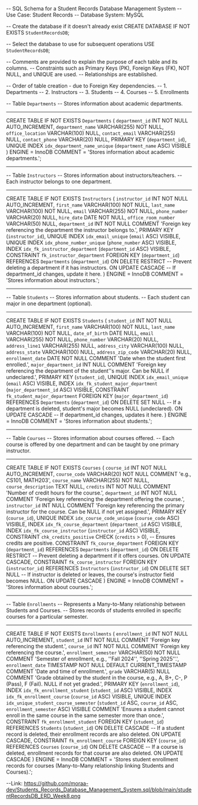 -- SQL Schema for a Student Records Database Management System
-- Use Case: Student Records
-- Database System: MySQL

-- Create the database if it doesn't already exist
CREATE DATABASE IF NOT EXISTS `StudentRecordsDB`;

-- Select the database to use for subsequent operations
USE `StudentRecordsDB`;

-- Comments are provided to explain the purpose of each table and its columns.
-- Constraints such as Primary Keys (PK), Foreign Keys (FK), NOT NULL, and UNIQUE are used.
-- Relationships are established.

-- Order of table creation -  due to Foreign Key dependencies.
-- 1. Departments
-- 2. Instructors
-- 3. Students
-- 4. Courses
-- 5. Enrollments

-- Table `Departments`
-- Stores information about academic departments.
-- -----------------------------------------------------
CREATE TABLE IF NOT EXISTS `Departments` (
  `department_id` INT NOT NULL AUTO_INCREMENT,
  `department_name` VARCHAR(255) NOT NULL,
  `office_location` VARCHAR(100) NULL,
  `contact_email` VARCHAR(255) NULL,
  `contact_phone` VARCHAR(20) NULL,
  PRIMARY KEY (`department_id`),
  UNIQUE INDEX `idx_department_name_unique` (`department_name` ASC) VISIBLE
) ENGINE = InnoDB COMMENT = 'Stores information about academic departments.';

-- -----------------------------------------------------
-- Table `Instructors`
-- Stores information about instructors/teachers.
-- Each instructor belongs to one department.
-- -----------------------------------------------------
CREATE TABLE IF NOT EXISTS `Instructors` (
  `instructor_id` INT NOT NULL AUTO_INCREMENT,
  `first_name` VARCHAR(100) NOT NULL,
  `last_name` VARCHAR(100) NOT NULL,
  `email` VARCHAR(255) NOT NULL,
  `phone_number` VARCHAR(20) NULL,
  `hire_date` DATE NOT NULL,
  `office_room_number` VARCHAR(50) NULL,
  `department_id` INT NOT NULL COMMENT 'Foreign key referencing the department the instructor belongs to.',
  PRIMARY KEY (`instructor_id`),
  UNIQUE INDEX `idx_email_unique` (`email` ASC) VISIBLE,
  UNIQUE INDEX `idx_phone_number_unique` (`phone_number` ASC) VISIBLE,
  INDEX `idx_fk_instructor_department` (`department_id` ASC) VISIBLE,
  CONSTRAINT `fk_instructor_department`
    FOREIGN KEY (`department_id`)
    REFERENCES `Departments` (`department_id`)
    ON DELETE RESTRICT -- Prevent deleting a department if it has instructors.
    ON UPDATE CASCADE -- If department_id changes, update it here.
) ENGINE = InnoDB COMMENT = 'Stores information about instructors.';

-- -----------------------------------------------------
-- Table `Students`
-- Stores information about students.
-- Each student can major in one department (optional).
-- -----------------------------------------------------
CREATE TABLE IF NOT EXISTS `Students` (
  `student_id` INT NOT NULL AUTO_INCREMENT,
  `first_name` VARCHAR(100) NOT NULL,
  `last_name` VARCHAR(100) NOT NULL,
  `date_of_birth` DATE NULL,
  `email` VARCHAR(255) NOT NULL,
  `phone_number` VARCHAR(20) NULL,
  `address_line1` VARCHAR(255) NULL,
  `address_city` VARCHAR(100) NULL,
  `address_state` VARCHAR(100) NULL,
  `address_zip_code` VARCHAR(20) NULL,
  `enrollment_date` DATE NOT NULL COMMENT 'Date when the student first enrolled.',
  `major_department_id` INT NULL COMMENT 'Foreign key referencing the department of the student''s major. Can be NULL if undeclared.',
  PRIMARY KEY (`student_id`),
  UNIQUE INDEX `idx_email_unique` (`email` ASC) VISIBLE,
  INDEX `idx_fk_student_major_department` (`major_department_id` ASC) VISIBLE,
  CONSTRAINT `fk_student_major_department`
    FOREIGN KEY (`major_department_id`)
    REFERENCES `Departments` (`department_id`)
    ON DELETE SET NULL -- If a department is deleted, student's major becomes NULL (undeclared).
    ON UPDATE CASCADE -- If department_id changes, updates it here.
) ENGINE = InnoDB COMMENT = 'Stores information about students.';

-- -----------------------------------------------------
-- Table `Courses`
-- Stores information about courses offered.
-- Each course is offered by one department and can be taught by one primary instructor.
-- -----------------------------------------------------
CREATE TABLE IF NOT EXISTS `Courses` (
  `course_id` INT NOT NULL AUTO_INCREMENT,
  `course_code` VARCHAR(20) NOT NULL COMMENT 'e.g., CS101, MATH203',
  `course_name` VARCHAR(255) NOT NULL,
  `course_description` TEXT NULL,
  `credits` INT NOT NULL COMMENT 'Number of credit hours for the course.',
  `department_id` INT NOT NULL COMMENT 'Foreign key referencing the department offering the course.',
  `instructor_id` INT NULL COMMENT 'Foreign key referencing the primary instructor for the course. Can be NULL if not yet assigned.',
  PRIMARY KEY (`course_id`),
  UNIQUE INDEX `idx_course_code_unique` (`course_code` ASC) VISIBLE,
  INDEX `idx_fk_course_department` (`department_id` ASC) VISIBLE,
  INDEX `idx_fk_course_instructor` (`instructor_id` ASC) VISIBLE,
  CONSTRAINT `chk_credits_positive` CHECK (`credits` > 0), -- Ensures credits are positive.
  CONSTRAINT `fk_course_department`
    FOREIGN KEY (`department_id`)
    REFERENCES `Departments` (`department_id`)
    ON DELETE RESTRICT -- Prevent deleting a department if it offers courses.
    ON UPDATE CASCADE,
  CONSTRAINT `fk_course_instructor`
    FOREIGN KEY (`instructor_id`)
    REFERENCES `Instructors` (`instructor_id`)
    ON DELETE SET NULL -- If instructor is deleted or leaves, the course's instructor field becomes NULL.
    ON UPDATE CASCADE
) ENGINE = InnoDB COMMENT = 'Stores information about courses.';

-- -----------------------------------------------------
-- Table `Enrollments`
-- Represents a Many-to-Many relationship between Students and Courses.
-- Stores records of students enrolled in specific courses for a particular semester.
-- -----------------------------------------------------
CREATE TABLE IF NOT EXISTS `Enrollments` (
  `enrollment_id` INT NOT NULL AUTO_INCREMENT,
  `student_id` INT NOT NULL COMMENT 'Foreign key referencing the student.',
  `course_id` INT NOT NULL COMMENT 'Foreign key referencing the course.',
  `enrollment_semester` VARCHAR(50) NOT NULL COMMENT 'Semester of enrollment, e.g., ''Fall 2024'', ''Spring 2025''.',
  `enrollment_date` TIMESTAMP NOT NULL DEFAULT CURRENT_TIMESTAMP COMMENT 'Date and time of enrollment.',
  `grade` VARCHAR(5) NULL COMMENT 'Grade obtained by the student in the course, e.g., A, B+, C-, P (Pass), F (Fail). NULL if not yet graded.',
  PRIMARY KEY (`enrollment_id`),
  INDEX `idx_fk_enrollment_student` (`student_id` ASC) VISIBLE,
  INDEX `idx_fk_enrollment_course` (`course_id` ASC) VISIBLE,
  UNIQUE INDEX `idx_unique_student_course_semester` (`student_id` ASC, `course_id` ASC, `enrollment_semester` ASC) VISIBLE COMMENT 'Ensures a student cannot enroll in the same course in the same semester more than once.',
  CONSTRAINT `fk_enrollment_student`
    FOREIGN KEY (`student_id`)
    REFERENCES `Students` (`student_id`)
    ON DELETE CASCADE -- If a student record is deleted, their enrollment records are also deleted.
    ON UPDATE CASCADE,
  CONSTRAINT `fk_enrollment_course`
    FOREIGN KEY (`course_id`)
    REFERENCES `Courses` (`course_id`)
    ON DELETE CASCADE -- If a course is deleted, enrollment records for that course are also deleted.
    ON UPDATE CASCADE
) ENGINE = InnoDB COMMENT = 'Stores student enrollment records for courses (Many-to-Many relationship linking Students and Courses).';


--Link: https://github.com/moraa-dev/Students_Records_Database_Management_System.sql/blob/main/studentRecordsDB_ERD_Week8.png

